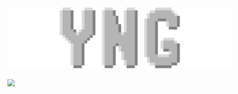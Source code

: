 <h1 align="center">
<img src="yng.png">
</h1>
<a href="https://qwn3.github.io/info"><img src="https://img.shields.io/badge/-QUINN-purple"></a>
